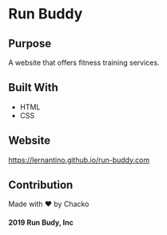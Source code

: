 # Run Buddy

## Purpose
A website that offers fitness training services.

## Built With
* HTML
* CSS

## Website 
https://lernantino.github.io/run-buddy.com

## Contribution
Made with ❤️ by Chacko

#### 2019 Run Budy, Inc

